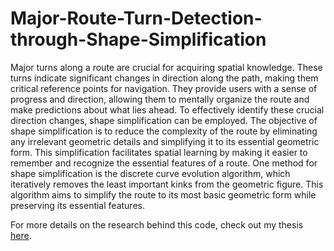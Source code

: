 # Major-Route-Turn-Detection-through-Shape-Simplification

Major turns along a route are crucial for acquiring spatial knowledge. These turns indicate significant changes in direction along the path, making them critical reference points for navigation. They provide users with a sense of progress and direction, allowing them to mentally organize the route and make predictions about what lies ahead. To effectively identify these crucial direction changes, shape simplification can be employed. The objective of shape simplification is to reduce the complexity of the route by eliminating any irrelevant geometric details and simplifying it to its essential geometric form. This simplification facilitates spatial learning by making it easier to remember and recognize the essential features of a route. One method for shape simplification is the discrete curve evolution algorithm, which iteratively removes the least important kinks from the geometric figure. This algorithm aims to simplify the route to its most basic geometric form while preserving its essential features.

For more details on the research behind this code, check out my thesis [here](https://lnkd.in/diu_Y9sp).
